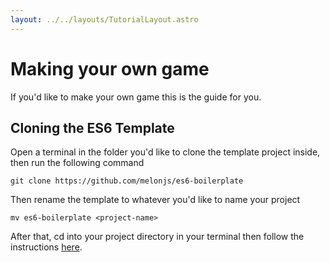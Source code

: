 ```yaml
---
layout: ../../layouts/TutorialLayout.astro
---
```

# Making your own game
If you'd like to make your own game this is the guide for you.

## Cloning the ES6 Template
Open a terminal in the folder you'd like to clone the template project inside, then run the following command
```
git clone https://github.com/melonjs/es6-boilerplate
```

Then rename the template to whatever you'd like to name your project
```
mv es6-boilerplate <project-name>
```

After that, cd into your project directory in your terminal then follow the instructions [here](https://github.com/melonjs/es6-boilerplate).